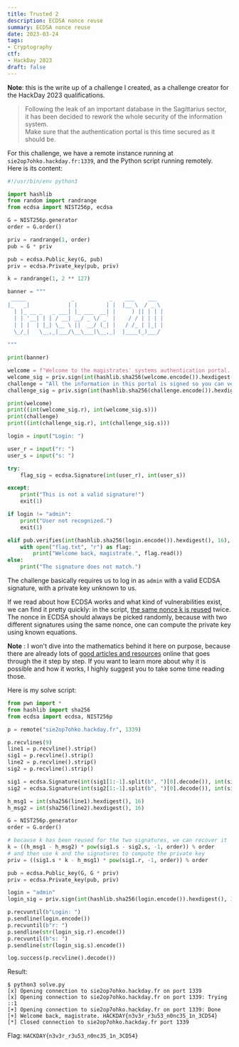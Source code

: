 ```yaml
---
title: Trusted 2
description: ECDSA nonce reuse
summary: ECDSA nonce reuse
date: 2023-03-24
tags:
- Cryptography
ctf:
- HackDay 2023
draft: false
---
```


**Note**: this is the write up of a challenge I created, as a challenge creator for the HackDay 2023 qualifications.

> Following the leak of an important database in the Sagittarius sector, it has been decided to rework the whole security of the information system. \
> Make sure that the authentication portal is this time secured as it should be.

For this challenge, we have a remote instance running at `sie2op7ohko.hackday.fr:1339`, and the Python script running remotely. \
Here is its content:

```py
#!/usr/bin/env python3

import hashlib
from random import randrange
from ecdsa import NIST256p, ecdsa

G = NIST256p.generator
order = G.order()

priv = randrange(1, order)
pub = G * priv

pub = ecdsa.Public_key(G, pub)
priv = ecdsa.Private_key(pub, priv)

k = randrange(1, 2 ** 127)

banner = """
 _____              _           _    ___    ___   
|_   _|            | |         | |  |__ \  / _ \ 
  | |_ __ _   _ ___| |_ ___  __| |     ) || | | |
  | | '__| | | / __| __/ _ \/ _` |    / / | | | |
  | | |  | |_| \__ \ ||  __/ (_| |   / /_ | |_| |
  \_/_|   \__,_|___/\__\___|\__,_|  |____(_)___/ 
  
"""

print(banner)

welcome = f"Welcome to the magistrates' systems authentication portal. These systems contain confidential information. By authenticating, you accept our terms of usage and confidentiality policy."
welcome_sig = priv.sign(int(hashlib.sha256(welcome.encode()).hexdigest(), 16), k)
challenge = "All the information in this portal is signed so you can verify its authenticity. To authenticate, please send your login and then its signature."
challenge_sig = priv.sign(int(hashlib.sha256(challenge.encode()).hexdigest(), 16), k)

print(welcome)
print((int(welcome_sig.r), int(welcome_sig.s)))
print(challenge)
print((int(challenge_sig.r), int(challenge_sig.s)))

login = input("Login: ")

user_r = input("r: ")
user_s = input("s: ")

try:
    flag_sig = ecdsa.Signature(int(user_r), int(user_s))

except:
    print("This is not a valid signature!")
    exit(1)

if login != "admin":
    print("User not recognized.")
    exit(1)

elif pub.verifies(int(hashlib.sha256(login.encode()).hexdigest(), 16), flag_sig):
    with open("flag.txt", "r") as flag:
        print("Welcome back, magistrate.", flag.read())
else:
    print("The signature does not match.")
```

The challenge basically requires us to log in as `admin` with a valid ECDSA signature, with a private key unknown to us.

If we read about how ECDSA works and what kind of vulnerabilities exist, we can find it pretty quickly: in the script, [the same nonce k is reused](https://en.wikipedia.org/wiki/Elliptic_Curve_Digital_Signature_Algorithm#Security) twice. \
The nonce in ECDSA should always be picked randomly, because with two different signatures using the same nonce, one can compute the private key using known equations.

**Note** : I won't dive into the mathematics behind it here on purpose, because there are already lots of [good articles and resources](https://medium.com/asecuritysite-when-bob-met-alice/not-playing-randomly-the-sony-ps3-and-bitcoin-crypto-hacks-c1fe92bea9bc) online that goes through the it step by step. If you want to learn more about why it is possible and how it works, I highly suggest you to take some time reading those.

Here is my solve script:

```py
from pwn import *
from hashlib import sha256
from ecdsa import ecdsa, NIST256p

p = remote("sie2op7ohko.hackday.fr", 1339)

p.recvlines(9)
line1 = p.recvline().strip()
sig1 = p.recvline().strip()
line2 = p.recvline().strip()
sig2 = p.recvline().strip()

sig1 = ecdsa.Signature(int(sig1[1:-1].split(b", ")[0].decode()), int(sig1[1:-1].split(b", ")[1].decode()))
sig2 = ecdsa.Signature(int(sig2[1:-1].split(b", ")[0].decode()), int(sig2[1:-1].split(b", ")[1].decode()))

h_msg1 = int(sha256(line1).hexdigest(), 16)
h_msg2 = int(sha256(line2).hexdigest(), 16)

G = NIST256p.generator
order = G.order()

# because k has been reused for the two signatures, we can recover it
k = ((h_msg1 - h_msg2) * pow(sig1.s - sig2.s, -1, order)) % order
# and then use k and the signatures to compute the private key
priv = ((sig1.s * k - h_msg1) * pow(sig1.r, -1, order)) % order

pub = ecdsa.Public_key(G, G * priv)
priv = ecdsa.Private_key(pub, priv)

login = "admin"
login_sig = priv.sign(int(hashlib.sha256(login.encode()).hexdigest(), 16), k)

p.recvuntil(b"Login: ")
p.sendline(login.encode())
p.recvuntil(b"r: ")
p.sendline(str(login_sig.r).encode())
p.recvuntil(b"s: ")
p.sendline(str(login_sig.s).encode())

log.success(p.recvline().decode())
```

Result:

```
$ python3 solve.py
[x] Opening connection to sie2op7ohko.hackday.fr on port 1339
[x] Opening connection to sie2op7ohko.hackday.fr on port 1339: Trying ::1
[+] Opening connection to sie2op7ohko.hackday.fr on port 1339: Done
[+] Welcome back, magistrate. HACKDAY{n3v3r_r3u53_n0nc35_1n_3CD54}
[*] Closed connection to sie2op7ohko.hackday.fr port 1339
```

Flag: `HACKDAY{n3v3r_r3u53_n0nc35_1n_3CD54}`